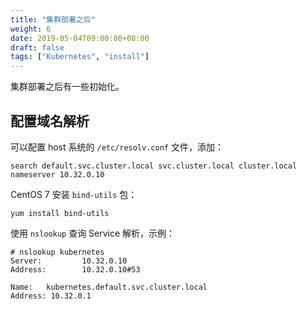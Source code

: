 ```yaml
---
title: "集群部署之后"
weight: 6
date: 2019-05-04T09:00:00+08:00
draft: false
tags: ["Kubernetes", "install"]
---
```


集群部署之后有一些初始化。

## 配置域名解析

可以配置 host 系统的 `/etc/resolv.conf` 文件，添加：

```text
search default.svc.cluster.local svc.cluster.local cluster.local
nameserver 10.32.0.10
```

CentOS 7 安装 `bind-utils` 包：

```shell
yum install bind-utils
```

使用 `nslookup` 查询 Service 解析，示例：

```shell
# nslookup kubernetes
Server:         10.32.0.10
Address:        10.32.0.10#53

Name:   kubernetes.default.svc.cluster.local
Address: 10.32.0.1
```

